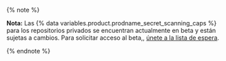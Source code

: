 {% note %}

**Nota:** Las {% data variables.product.prodname_secret_scanning_caps %} para los repositorios privados se encuentran actualmente en beta y están sujetas a cambios. Para solicitar acceso al beta,, [únete a la lista de espera](https://github.com/features/security/advanced-security/signup).

{% endnote %}